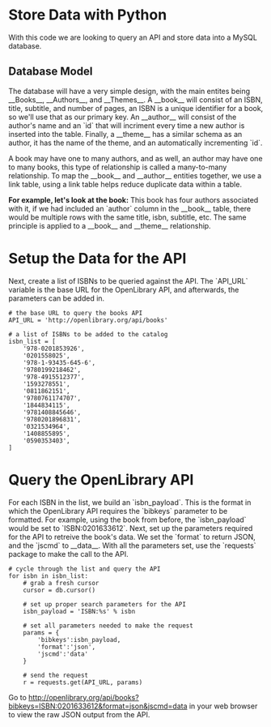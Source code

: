 # Store Data with Python
With this code we are looking to query an API and store data into a MySQL database.

## Database Model
The database will have a very simple design, with the main entites being \_\_Books\_\_, \_\_Authors\_\_, and \_\_Themes\_\_.
A \_\_book\_\_ will consist of an ISBN, title, subtitle, and number of pages, an ISBN is a unique identifier for a book, so we'll use that as our primary key.
An \_\_author\_\_ will consist of the author's name and an \`id\` that will incriment every time a new author is inserted into the table.
Finally, a \_\_theme\_\_ has a similar schema as an author, it has the name of the theme, and an automatically incrementing \`id\`.

A book may have one to many authors, and as well, an author may have one to many books, this type of relationship is called a many-to-many relationship.
To map the \_\_book\_\_ and \_\_author\_\_ entities together, we use a link table, using a link table helps reduce duplicate data within a table.

**For example, let's look at the book:**
This book has four authors associated with it, if we had included an \`author\` column in the \_\_book\_\_ table, there would be multiple rows with the same title, isbn, subtitle, etc.
The same principle is applied to a \_\_book\_\_ and \_\_theme\_\_ relationship.

# Setup the Data for the API
Next, create a list of ISBNs to be queried against the API. The \`API_URL\` variable is the base URL for the OpenLibrary API, and afterwards, the parameters can be added in.

```
# the base URL to query the books API
API_URL = 'http://openlibrary.org/api/books'

# a list of ISBNs to be added to the catalog
isbn_list = [
    '978-0201853926',
    '0201558025',
    '978-1-93435-645-6',
    '9780199218462',
    '978-4915512377',
    '1593278551',
    '0811862151',
    '9780761174707',
    '1844834115',
    '9781408845646',
    '9780201896831',
    '0321534964',
    '1408855895',
    '0590353403',
]
```

# Query the OpenLibrary API
For each ISBN in the list, we build an \`isbn_payload\`.
This is the format in which the OpenLibrary API requires the \`bibkeys\` parameter to be formatted.
For example, using the book from before, the \`isbn_payload\` would be set to \`ISBN:0201633612\`.
Next, set up the parameters required for the API to retreive the book's data.
We set the \`format\` to return JSON, and the \`jscmd\` to \_\_data\_\_.
With all the parameters set, use the \`requests\` package to make the call to the API.

```
# cycle through the list and query the API
for isbn in isbn_list:
    # grab a fresh cursor
    cursor = db.cursor()

    # set up proper search parameters for the API
    isbn_payload = 'ISBN:%s' % isbn

    # set all parameters needed to make the request
    params = {
        'bibkeys':isbn_payload,
        'format':'json',
        'jscmd':'data'
    }

    # send the request
    r = requests.get(API_URL, params)
```
Go to http://openlibrary.org/api/books?bibkeys=ISBN:0201633612&format=json&jscmd=data in your web browser to view the raw JSON output from the API.
